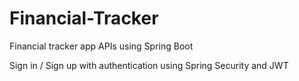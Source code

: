 # Financial-Tracker
Financial tracker app APIs using Spring Boot

Sign in / Sign up with authentication using Spring Security and JWT

